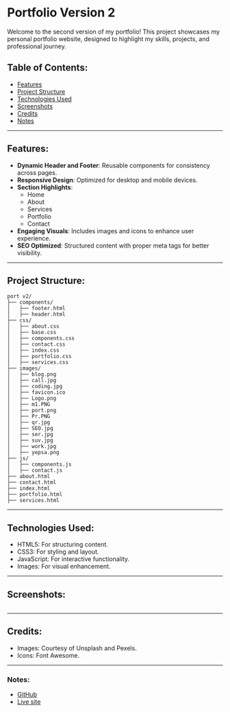 # Portfolio Version 2

Welcome to the second version of my portfolio! This project showcases my personal portfolio website, designed to highlight my skills, projects, and professional journey.

## Table of Contents:

- [Features](#features)
- [Project Structure](#project-structure)
- [Technologies Used](#technologies-used)
- [Screenshots](#screenshots)
- [Credits](#credits)
- [Notes](#notes)

---

## Features:

- **Dynamic Header and Footer**: Reusable components for consistency across pages.
- **Responsive Design**: Optimized for desktop and mobile devices.
- **Section Highlights**:
  - Home
  - About 
  - Services
  - Portfolio
  - Contact
- **Engaging Visuals**: Includes images and icons to enhance user experience.
- **SEO Optimized**: Structured content with proper meta tags for better visibility.

---

## Project Structure:

```plaintext
port v2/
├── components/
│   ├── footer.html
│   ├── header.html
├── css/
│   ├── about.css
│   ├── base.css
│   ├── components.css
│   ├── contact.css
│   ├── index.css
│   ├── portfolio.css
│   ├── services.css
├── images/
│   ├── blog.png
│   ├── call.jpg
│   ├── coding.jpg
│   ├── favicon.ico
│   ├── Logo.png
│   ├── m1.PNG
│   ├── port.png
│   ├── Pr.PNG
│   ├── qr.jpg
│   ├── SEO.jpg
│   ├── ser.jpg
│   ├── suv.jpg
│   ├── work.jpg
│   ├── yepsa.png
├── js/
│   ├── components.js
│   ├── contact.js
├── about.html
├── contact.html
├── index.html
├── portfolio.html
├── services.html

```
---
## Technologies Used:

  - HTML5: For structuring content.
  - CSS3: For styling and layout.
  - JavaScript: For interactive functionality.
  - Images: For visual enhancement.

--- 

## Screenshots:
```

```
---
## Credits:

- Images: Courtesy of Unsplash and Pexels.
- Icons: Font Awesome.

---

### Notes:
- [GitHub](https://github.com/Markide1/portv2)
- [Live site](https://markide.co.ke/)
